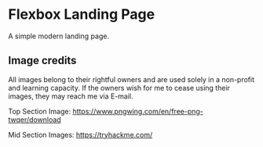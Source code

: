 # Flexbox Landing Page
A simple modern landing page.

## Image credits

All images belong to their rightful owners and are used solely in a non-profit and learning capacity. If the owners wish for me to cease using their images, they may reach me via E-mail.

Top Section Image: https://www.pngwing.com/en/free-png-twqer/download

Mid Section Images: https://tryhackme.com/


